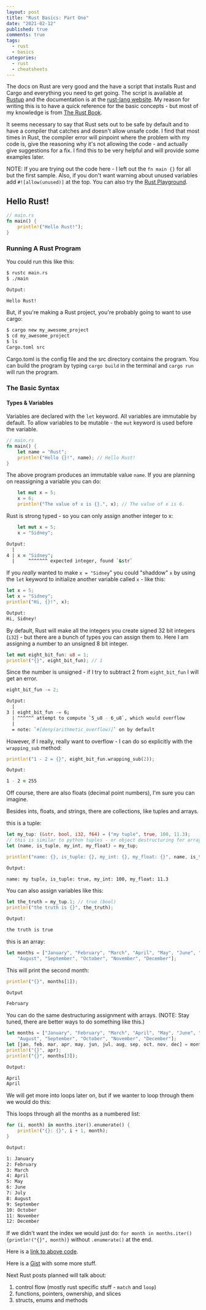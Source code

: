 ```yaml
---
layout: post
title: "Rust Basics: Part One"
date: "2021-02-12"
published: true
comments: true
tags:
  - rust
  - basics
categories:
  - rust
  - cheatsheets
---
```


The docs on Rust are very good and the have a script that installs Rust and Cargo and everything you need to get going. The script is available at [Rustup](https://rustup.rs/) and the documentation is at the [rust-lang website](https://www.rust-lang.org/). My reason for writing this is to have a quick reference for the basic concepts - but most of my knowledge is from [The Rust Book](https://doc.rust-lang.org/book/).

It seems necessary to say that Rust sets out to be safe by default and to have a compiler that catches and doesn't allow unsafe code. I find that most times in Rust, the compiler error will pinpoint where the problem with my code is, give the reasoning why it's not allowing the code - and actually give suggestions for a fix. I find this to be very helpful and will provide some examples later.

NOTE: If you are trying out the code here - I left out the `fn main {}` for all but the first sample. Also, if you don't want warning about unused variables add `#![allow(unused)]` at the top. You can also try the [Rust Playground](https://play.rust-lang.org/).

## Hello Rust!

```rust
// main.rs
fn main() {
    println!("Hello Rust!");
}

```

### Running A Rust Program

You could run this like this:

```zsh
$ rustc main.rs
$ ./main

Output:

Hello Rust!
```

But, if you're making a Rust project, you're probably going to want to use cargo:

```zsh
$ cargo new my_awesome_project
$ cd my_awesome_project
$ ls
Cargo.toml src
```

Cargo.toml is the config file and the src directory contains the program. You can build the program by typing `cargo build` in the terminal and `cargo run` will run the program.

### The Basic Syntax

#### Types &amp; Variables

Variables are declared with the `let` keyword. All variables are immutable by default. To allow variables to be mutable - the `mut` keyword is used before the variable.

```rust
// main.rs
fn main() {
    let name = "Rust";
    println!("Hello {}!", name); // Hello Rust!
}
```

The above program produces an immutable value `name`. If you are planning on reassigning a variable you can do:

```rust
    let mut x = 5;
    x = 6;
    println!("The value of x is {}.", x); // The value of x is 6.
```

Rust is strong typed - so you can only assign another integer to x:

```rust
    let mut x = 5;
    x = "Sidney";
```

```zsh
Output:
  |
4 | x = "Sidney";
  |     ^^^^^^^ expected integer, found `&str`
```

If you _really_ wanted to make `x = "Sidney`" you could "shaddow" `x` by using the `let` keyword to initialize another variable called `x` - like this:

```rust
let x = 5;
let x = "Sidney";
println!("Hi, {}!", x);
```

```zsh
Output:
Hi, Sidney!
```

By default, Rust will make all the integers you create signed 32 bit integers (`i32`) - but there are a bunch of types you can assign them to. Here I am assigning a number to an unsigned 8 bit integer.

```rust
let mut eight_bit_fun: u8 = 1;
println!("{}", eight_bit_fun); // 1
```

Since the number is unsigned - if I try to subtract 2 from `eight_bit_fun` I will get an error.

```rust
eight_bit_fun -= 2;
```

```zsh
Output:
  |
3 | eight_bit_fun -= 6;
  | ^^^^^^ attempt to compute `5_u8 - 6_u8`, which would overflow
  |
  = note: `#[deny(arithmetic_overflow)]` on by default
```

However, if I really, really want to overflow - I can do so explicitly with the `wrapping_sub` method:

```rust
println!("1 - 2 = {}", eight_bit_fun.wrapping_sub(2));
```

```zsh
Output:

1 - 2 = 255
```

Off course, there are also floats (decimal point numbers), I'm sure you can imagine.

Besides ints, floats, and strings, there are collections, like tuples and arrays.

this is a tuple:

```rust
let my_tup: (&str, bool, i32, f64) = ("my tuple", true, 100, 11.3);
// this is similar to python tuples - or object destructuring for arrays in JavaScript
let (name, is_tuple, my_int, my_float) = my_tup;

println!("name: {}, is_tuple: {}, my_int: {}, my_float: {}", name, is_tuple, my_int, my_float);
```

```zsh
Output:

name: my tuple, is_tuple: true, my_int: 100, my_float: 11.3
```

You can also assign variables like this:

```rust
let the_truth = my_tup.1; // true (bool)
println!("the truth is {}", the_truth);
```

```zsh
Output:

the truth is true
```

this is an array:

```rust
let months = ["January", "February", "March", "April", "May", "June", "July",
    "August", "September", "October", "November", "December"];
```

This will print the second month:

```rust
println!("{}", months[1]);
```

```zsh
Output

February
```

You can do the same destructuring assignment with arrays. (NOTE: Stay tuned, there are better ways to do something like this.)

```rust
let months = ["January", "February", "March", "April", "May", "June", "July",
    "August", "September", "October", "November", "December"];
let [jan, feb, mar, apr, may, jun, jul, aug, sep, oct, nov, dec] = months;
println!("{}", apr);
println!("{}", months[3]);
```

```zsh
Output:

April
April
```

We will get more into loops later on, but if we wanter to loop through them we would do this:

This loops through all the months as a numbered list:

```rust
for (i, month) in months.iter().enumerate() {
    println!("{}: {}", i + 1, month);
}
```

```zsh
Output:

1: January
2: February
3: March
4: April
5: May
6: June
7: July
8: August
9: September
10: October
11: November
12: December

```

If we didn't want the index we would just do: `for month in months.iter(){println!("{}", month)}` without `.enumerate()` at the end.

Here is a [link to above code](https://play.rust-lang.org/?version=stable&mode=debug&edition=2018&gist=74c282811597b9013cae111d530e48f0).

Here is a [Gist](https://gist.github.com/DewofyourYouth/2756e6a3b2bc6b96f9669f36f3c87d44) with some more stuff.

Next Rust posts planned will talk about:

1. control flow (mostly rust specific stuff - `match` and `loop`)
2. functions, pointers, ownership, and slices
3. structs, enums and methods
